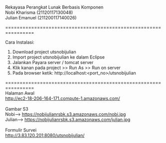 Rekayasa Perangkat Lunak Berbasis Komponen<br>
Nobi Kharisma (21120117130048)<br>
Julian Emanuel (211200117140026)<br>

================================================================<br>

Cara Instalasi:
1. Download project utsnobijulian
2. Import project utsnobijulian ke dalam Eclipse
3. Jalankan  Payara server / tomcat server
4. Klik kanan pada project >> Run As >> Run on server
5. Pada browser ketik: http://localhost:<port_no>/utsnobijulian

================================================================
<br>
Halaman Awal<br>
http://ec2-18-206-164-171.compute-1.amazonaws.com/
<br><br>
Gambar S3 <br>
Nobi--> https://nobijulianrsbk.s3.amazonaws.com/nobi.jpg
<br>Julian--> https://nobijulianrsbk.s3.amazonaws.com/julian.jpg
<br><br>
Formulir Survei<br>
http://3.83.120.201:8080/utsnobijulian/
